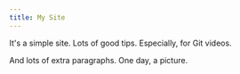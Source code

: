 ```yaml
---
title: My Site
---
```


It's a simple site.
Lots of good tips.
Especially, for Git videos.

And lots of extra paragraphs.
One day, a picture.
